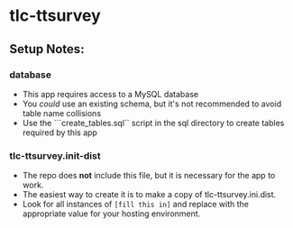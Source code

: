 # tlc-ttsurvey

## Setup Notes:

### database
- This app requires access to a MySQL database
- You *could* use an existing schema, but it's not recommended to avoid table name collisions
- Use the ```create_tables.sql`` script in the sql directory to create tables required by this app

### tlc-ttsurvey.init-dist
- The repo does **not** include this file, but it is necessary for the app to work.
- The easiest way to create it is to make a copy of tlc-ttsurvey.ini.dist.
- Look for all instances of ```[fill this in]``` and replace with the appropriate value for your hosting environment.
